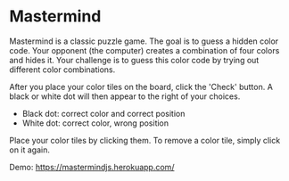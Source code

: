 # Mastermind

Mastermind is a classic puzzle game. The goal is to guess a hidden color code. Your opponent (the computer) creates a combination of four colors and hides it. Your challenge is to guess this color code by trying out different color combinations.

After you place your color tiles on the board, click the 'Check' button. A black or white dot will then appear to the right of your choices.

- Black dot: correct color and correct position
- White dot: correct color, wrong position

Place your color tiles by clicking them. To remove a color tile, simply click on it again.

Demo: https://mastermindjs.herokuapp.com/
